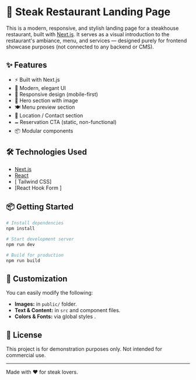 # 🥩 Steak Restaurant Landing Page

This is a modern, responsive, and stylish landing page for a steakhouse restaurant, built with [Next.js](https://nextjs.org/). It serves as a visual introduction to the restaurant's ambiance, menu, and services — designed purely for frontend showcase purposes (not connected to any backend or CMS).

## ✨ Features

* ⚡ Built with Next.js
* 🎨 Modern, elegant UI
* 📱 Responsive design (mobile-first)
* 📸 Hero section with image
* 🍽️ Menu preview section
* 📍 Location / Contact section
* 🗕️ Reservation CTA (static, non-functional)
* 📦 Modular components


## 🛠️ Technologies Used

* [Next.js](https://nextjs.org/)
* [React](https://reactjs.org/)
* \[ Tailwind CSS] 
* \[React Hook Form ] 

## 📦 Getting Started

```bash
# Install dependencies
npm install

# Start development server
npm run dev

# Build for production
npm run build
```

## 🔧 Customization

You can easily modify the following:

* **Images:** in `public/` folder.
* **Text & Content:** in `src` and component files.
* **Colors & Fonts:** via global styles .

## 📝 License

This project is for demonstration purposes only. Not intended for commercial use.

---

Made with ❤️ for steak lovers.
